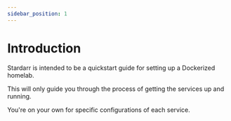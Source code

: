 ```yaml
---
sidebar_position: 1
---
```


# Introduction

Stardarr is intended to be a quickstart guide for setting up a Dockerized homelab.

This will only guide you through the process of getting the services up and running.

You're on your own for specific configurations of each service.
